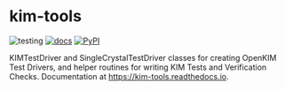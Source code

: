 # kim-tools

![testing](https://github.com/openkim/kim-tools/actions/workflows/testing.yml/badge.svg)
[![docs](https://app.readthedocs.org/projects/kim-tools/badge/?version=latest)](https://kim-tools.readthedocs.io/en/latest/)
[![PyPI](https://img.shields.io/pypi/v/kim-tools.svg)](https://pypi.org/project/kim-tools/)

KIMTestDriver and SingleCrystalTestDriver classes for creating OpenKIM Test Drivers, and helper routines for writing
KIM Tests and Verification Checks. Documentation at https://kim-tools.readthedocs.io.
